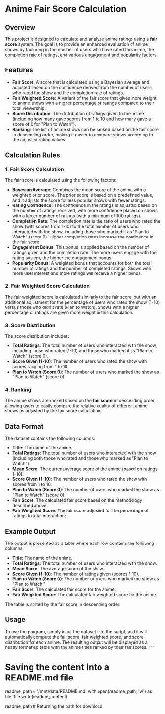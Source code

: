 # Anime Fair Score Calculation

## Overview
This project is designed to calculate and analyze anime ratings using a **fair score** system. The goal is to provide an enhanced evaluation of anime shows by factoring in the number of users who have rated the anime, the completion rate of ratings, and various engagement and popularity factors.

## Features
- **Fair Score**: A score that is calculated using a Bayesian average and adjusted based on the confidence derived from the number of users who rated the show and the completion rate of ratings.
- **Fair Weighted Score**: A variant of the fair score that gives more weight to anime shows with a higher percentage of ratings compared to their total viewership.
- **Score Distribution**: The distribution of ratings given to the anime (including how many gave scores from 1 to 10 and how many gave a score of 0 for "Plan to Watch").
- **Ranking**: The list of anime shows can be ranked based on the fair score in descending order, making it easier to compare shows according to the adjusted rating values.

## Calculation Rules

### 1. **Fair Score Calculation**
   The fair score is calculated using the following factors:
   - **Bayesian Average**: Combines the mean score of the anime with a weighted prior score. The prior score is based on a predefined value, and it adjusts the score for less popular shows with fewer ratings.
   - **Rating Confidence**: The confidence in the ratings is adjusted based on the number of ratings received, with more confidence placed on shows with a larger number of ratings (with a minimum of 100 ratings).
   - **Completion Rate**: The completion rate is the ratio of users who rated the show (with scores from 1-10) to the total number of users who interacted with the show, including those who marked it as "Plan to Watch" (score 0). Higher completion rates increase the confidence in the fair score.
   - **Engagement Bonus**: This bonus is applied based on the number of ratings given and the completion rate. The more users engage with the rating system, the higher the engagement bonus.
   - **Popularity Bonus**: A weighted bonus that accounts for both the total number of ratings and the number of completed ratings. Shows with more user interest and more ratings will receive a higher bonus.

### 2. **Fair Weighted Score Calculation**
   The fair weighted score is calculated similarly to the fair score, but with an additional adjustment for the percentage of users who rated the show (1-10) versus those who didn't rate (Plan to Watch). Shows with a higher percentage of ratings are given more weight in this calculation.

### 3. **Score Distribution**
   The score distribution includes:
   - **Total Ratings**: The total number of users who interacted with the show, including those who rated (1-10) and those who marked it as "Plan to Watch" (score 0).
   - **Score Given (1-10)**: The number of users who rated the show with scores ranging from 1 to 10.
   - **Plan to Watch (Score 0)**: The number of users who marked the show as "Plan to Watch" (score 0).

### 4. **Ranking**
   The anime shows are ranked based on the **fair score** in descending order, allowing users to easily compare the relative quality of different anime shows as adjusted by the fair score calculation.

## Data Format
The dataset contains the following columns:
- **Title**: The name of the anime.
- **Total Ratings**: The total number of users who interacted with the show (including both those who rated and those who marked as "Plan to Watch").
- **Mean Score**: The current average score of the anime (based on ratings 1-10).
- **Score Given (1-10)**: The number of users who rated the show with scores from 1 to 10.
- **Plan to Watch (Score 0)**: The number of users who marked the show as "Plan to Watch" (score 0).
- **Fair Score**: The calculated fair score based on the methodology described above.
- **Fair Weighted Score**: The fair score adjusted for the percentage of ratings to total interactions.
  
## Example Output
The output is presented as a table where each row contains the following columns:
- **Title**: The name of the anime.
- **Total Ratings**: The total number of users who interacted with the show.
- **Mean Score**: The average score of the show.
- **Score Given (1-10)**: The number of ratings given (scores 1-10).
- **Plan to Watch (Score 0)**: The number of users who marked the show as "Plan to Watch."
- **Fair Score**: The calculated fair score for the anime.
- **Fair Weighted Score**: The calculated fair weighted score for the anime.

The table is sorted by the fair score in descending order.

## Usage
To use the program, simply input the dataset into the script, and it will automatically compute the fair score, fair weighted score, and score distribution for each anime. The resulting output will be displayed as a neatly formatted table with the anime titles ranked by their fair scores.
"""

# Saving the content into a README.md file
readme_path = '/mnt/data/README.md'
with open(readme_path, 'w') as file:
    file.write(readme_content)

readme_path  # Returning the path for download

